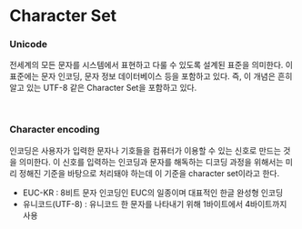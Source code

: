 # Character Set

### Unicode

전세계의 모든 문자를 시스템에서 표현하고 다룰 수 있도록 설계된 표준을 의미한다. 이 표준에는 문자 인코딩, 문자 정보 데이터베이스 등을 포함하고 있다. 즉, 이 개념은 흔히 알고 있는 UTF-8 같은 Character Set을 포함하고 있다.

<br>

### Character encoding

인코딩은 사용자가 입력한 문자나 기호들을 컴퓨터가 이용할 수 있는 신호로 만드는 것을 의미한다. 이 신호를 입력하는 인코딩과 문자를 해독하는 디코딩 과정을 위해서는 미리 정해진 기준을 바탕으로 처리돼야 하는데 이 기준을 character set이라고 한다.

+ EUC-KR : 8비트 문자 인코딩인 EUC의 일종이며 대표적인 한글 완성형 인코딩
+ 유니코드(UTF-8) : 유니코드 한 문자를 나타내기 위해 1바이트에서 4바이트까지 사용